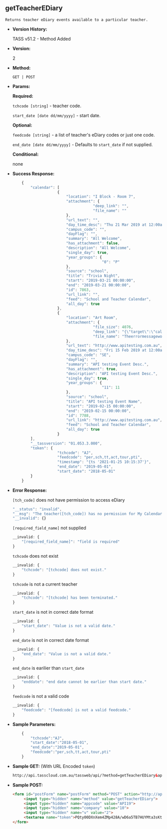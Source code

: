 **getTeacherEDiary**
----
	Returns teacher eDiary events available to a particular teacher.
	
* **Version History:**

	TASS v51.2 - Method Added

* **Version:**

	2

* **Method:**

	`GET | POST`
	
*  **Params:**

	**Required:**

	`tchcode [string]` - teacher code.

	`start_date [date dd/mm/yyyy]` - start date.

	**Optional:**

	`feedcode [string]` - a list of teacher's eDiary codes or just one code.

	`end_date [date dd/mm/yyyy]` - Defaults to `start_date` if not supplied.

	**Conditional:**
	
	none

* **Success Response:**

	```javascript
		{
			"calendar": [
						{
							"location": "I Block - Room 7",
							"attachment": {
										"deep_link": "",
										"file_name": ""
							},
							"url_text": "",
							"day_time_desc": "Thu 21 Mar 2019 at 12:00am (End 12:00am)",
							"campus_code": "",
							"dayFlag": "",
							"summary": "All Welcome",
							"has_attachment": false,
							"description": "All Welcome",
							"single_day": true,
							"year_groups": {
											"0": "P"
							},
							"source": "school",
							"title": "Trivia Night",
							"start": "2019-03-21 00:00:00",
							"end": "2019-03-21 00:00:00",
							"id": 7863,
							"url_link": "",
							"feed": "School and Teacher Calendar",
							"all_day": true
						},
						{
							"location": "Art Room",
							"attachment": {
										"file_size": 4076,
										"deep_link": "{\"target\":\"calendar.attachment\",\"feedcode\":\"tsch\",\"event_id\":\"7788\",\"event_type\":\"school\"}",
										"file_name": "TheerrormessagewordingforinsertaduplicatedIDMrecord.PNG"
							},
							"url_text": "http://www.apitesting.com.au",
							"day_time_desc": "Fri 15 Feb 2019 at 12:00am (End 12:00am)",
							"campus_code": "SE",
							"dayFlag": "",
							"summary": "API testing Event Desc.",
							"has_attachment": true,
							"description": "API testing Event Desc.",
							"single_day": true,
							"year_groups": {
											"11": 11
							},
							"source": "school",
							"title": "API testing Event Name",
							"start": "2019-02-15 00:00:00",
							"end": "2019-02-15 00:00:00",
							"id": 7788,
							"url_link": "http://www.apitesting.com.au",
							"feed": "School and Teacher Calendar",
							"all_day": true
						}
			],
			"__tassversion": "01.053.3.000",
			"token": {
						"tchcode": "AJ",
						"feedcode": "per,sch,tt,act,tour,pti",
						"timestamp": "{ts '2021-01-25 10:15:37'}",
						"end_date": "2019-05-01",
						"start_date": "2018-05-01"
			}
		}
	```
 
* **Error Response:**

	`[tch_code]` does not have permission to access eDiary
	```javascript
	"__status": "invalid",
	"__msg": "The teacher([tch_code]) has no permission for My Calendar(eDiary).",
	"__invalid": {}
	```

	`[required_field_name]` not supplied
	```javascript
	__invalid: {
		"[required_field_name]": "field is required"
	}
	```

	`tchcode` does not exist
	```javascript
	__invalid: {
		"tchcode": "[tchcode] does not exist."
	}
	```

	`tchcode` is not a current teacher
	```javascript
	__invalid: {
		"tchcode": "[tchcode] has been terminated."
	}
	```

	`start_date` is not in correct date format
	```javascript
	__invalid: {
		"start_date": "Value is not a valid date."
	}
	```

	`end_date` is not in correct date format
	```javascript
	__invalid: {
		"end_date": "Value is not a valid date."
	}
	```

	`end_date` is earilier than `start_date`
	```javascript
	__invalid: {
		"enddate": "end date cannot be earlier than start date."
	}
	```

	`feedcode` is not a valid code
	```javascript
	__invalid: {
		"feedcode": "[feedcode] is not a valid feedcode."
	}
	```

* **Sample Parameters:**

	```javascript
		{
			"tchcode":"AJ",
			"start_date":"2018-05-01",
			"end_date":"2019-05-01",
			"feedcode":"per,sch,tt,act,tour,pti"
		}
	```

* **Sample GET:** (With URL Encoded `token`)

	```HTML
	http://api.tasscloud.com.au/tassweb/api/?method=getTeacherEDiary&appcode=API19&company=10&v=2&token=PQty00DXnXem4ZMp428A%2FwD6a5TB7HUYMta3sKtv89XwPsa%2FeB2RtUrAA5%2FWSxTA%2F%2Bm30VOCYMahvOVWTkTOmFJKzT8N67mvjRyULtu51I4%3D
	```
	
* **Sample POST:**

	```HTML
	<form id="postForm" name="postForm" method="POST" action="http://api.tasscloud.com.au/tassweb/api/">
		 <input type="hidden" name="method" value="getTeacherEDiary">
		 <input type="hidden" name="appcode" value="API19">
		 <input type="hidden" name="company" value="10">
		 <input type="hidden" name="v" value="2">
		 <textarea name="token">PQty00DXnXem4ZMp428A/wD6a5TB7HUYMta3sKtv89XwPsa/eB2RtUrAA5/WSxTA/+m30VOCYMahvOVWTkTOmFJKzT8N67mvjRyULtu51I4=</textarea>
	</form>
	```
